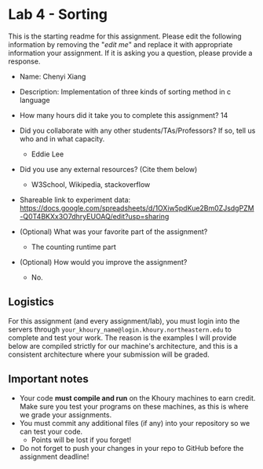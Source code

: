 # Lab 4 - Sorting

This is the starting readme for this assignment.  Please edit the following 
information by removing the "*edit me*" and replace it with appropriate 
information your assignment. If it is asking you a question, please provide 
a response.

- Name: Chenyi Xiang

- Description: Implementation of three kinds of sorting method in c language

- How many hours did it take you to complete this assignment? 14

- Did you collaborate with any other students/TAs/Professors? If so, tell 
  us who and in what capacity.
  - Eddie Lee

- Did you use any external resources? (Cite them below)
  - W3School, Wikipedia, stackoverflow

- Shareable link to experiment data: https://docs.google.com/spreadsheets/d/1OXiw5pdKue2Bm0ZJsdgPZM-Q0T4BKXx3O7dhryEUOAQ/edit?usp=sharing

- (Optional) What was your favorite part of the assignment? 

  - The counting runtime part

- (Optional) How would you improve the assignment? 
  - No.

## Logistics

For this assignment (and every assignment/lab), you must login into the 
servers through `your_khoury_name@login.khoury.northeastern.edu` to complete 
and test your work. The reason is the examples I will provide below are 
compiled strictly for our machine's architecture, and this is a consistent 
architecture where your submission will be graded.

## Important notes

* Your code **must compile and run** on the Khoury machines to earn credit. 
  Make sure you test your programs on these machines, as this is where we 
  grade your assignments.
* You must commit any additional files (if any) into your repository so we 
  can test your code.
  * Points will be lost if you forget!
* Do not forget to push your changes in your repo to GitHub before the 
  assignment deadline!

